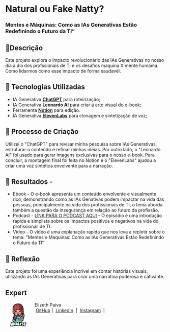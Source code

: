# Natural ou Fake Natty? 
### Mentes e Máquinas: Como as IAs Generativas Estão Redefinindo o Futuro da TI”

## 📒Descrição
Este projeto explora o impacto revolucionário das IAs Generativas no nosso dia a dia dos profssionais de TI e os desafios maquina X mente humama. Como lidarmos como esse impacto de forma saudavél. 

## 🤖 Tecnologias Utilizadas
- IA Generativa **[ChatGPT](https://chat.openai.com)** para roteirização;
- IA Generativa **[Leonardo AI](https://leonardo.ai)** para criar a arte visual do e-book;
- Ferramenta **[Notion](https://www.notion.so/)** para edição.
- IA Generativa **[ElevenLabs](https://www.elevenlabs.io)** para clonagem e sintetização de voz;



## 🧐 Processo de Criação
Utilizei o "ChatGPT" para revisar minha pesquisa sobre IAs Generativas, estruturar o conteúdo e refinar minhas ideias. Por outro lado, o "Leonardo AI" foi usado para gerar imagens exclusivas para o nosso e-book. Para concluir, a montagem final foi feita no Notion e o "ElevenLabs" ajudou a criar uma voz sintética envolvente para a narração. 


## 🚀 Resultados -

- Ebook - O e-book apresenta um conteúdo envolvente e visualmente rico, demonstrando como as IAs Genativas podem impactar na vida das pessoas, principalmente na vida dos profissionais de TI, o tema aborda também a questão da insegurança em relação ao futuro da profissão. 
- Podcast - [LINK PARA O PODCAST AQUI]() - O episódio é uma introdução rapida e simplista sobre os impactos positivos e negativos na vida do profissionail de TI. 
- Vídeo - O vídeo é uma explanação rapida que nos leva a repletir sobre o tema: "Mentes e Máquinas: Como as IAs Generativas Estão Redefinindo o Futuro da TI"




## 💭 Reflexão
Este projeto foi uma experiência incrível em contar histórias visuais, utilizando as IAs Generativas para criar uma narrativa poderosa e cativante.



##  Expert


<p>
    <img 
      align=left 
      margin=10 
      width=80 
      src="https://github.com/Elly-zps/prompts-to-create-a-ebook/blob/main/assets/analista_609550-121.jpg"
    />
    <p>&nbsp&nbsp&nbspElizeth Paiva<br>
    &nbsp&nbsp&nbsp
    <a href="https://github.com/Elly-zps">
    GitHub</a>&nbsp;|&nbsp;
    <a href="www.linkedin.com/in/elizeth-paiva-9a930a30">LinkedIn</a>
&nbsp;|&nbsp;
    <a href="https://www.instagram.com/elizeth.paiva/">
    Instagram</a>
&nbsp;|&nbsp;</p>
</p>
